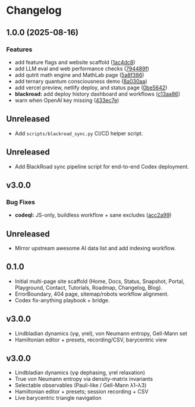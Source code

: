 # Changelog

## 1.0.0 (2025-08-16)


### Features

* add feature flags and website scaffold ([1ac4dc8](https://github.com/blackboxprogramming/blackroad-prism-console/commit/1ac4dc86c39ef703cf38a0ccdda34302c2a03761))
* add LLM eval and web performance checks ([794489f](https://github.com/blackboxprogramming/blackroad-prism-console/commit/794489f41a99ad1a278cd8c7d618cc831053f916))
* add qutrit math engine and MathLab page ([5a8f386](https://github.com/blackboxprogramming/blackroad-prism-console/commit/5a8f386d7f124c30b77226a1dd94160e8162a870))
* add ternary quantum consciousness demo ([8a030aa](https://github.com/blackboxprogramming/blackroad-prism-console/commit/8a030aaae46059217582dd28ffea076c443d80f5))
* add vercel preview, netlify deploy, and status page ([0be5642](https://github.com/blackboxprogramming/blackroad-prism-console/commit/0be56426dd5ac6a778d2ec61e50d3dd370672501))
* **blackroad:** add deploy history dashboard and workflows ([c13aa86](https://github.com/blackboxprogramming/blackroad-prism-console/commit/c13aa86940d4b855b60b16945438e682faa5cd99))
* warn when OpenAI key missing ([433ec7e](https://github.com/blackboxprogramming/blackroad-prism-console/commit/433ec7eee7b2b5ce6a38fb87570cafc0e876622c))

## Unreleased

- Add `scripts/blackroad_sync.py` CI/CD helper script.
## Unreleased

- Add BlackRoad sync pipeline script for end-to-end Codex deployment.

## v3.0.0

### Bug Fixes

* **codeql:** JS-only, buildless workflow + sane excludes ([acc2a99](https://github.com/blackboxprogramming/blackroad-prism-console/commit/acc2a998ed34e861730bd2bbeebd0ba6a9442c9f))
## Unreleased

- Mirror upstream awesome AI data list and add indexing workflow.

## 0.1.0

- Initial multi-page site scaffold (Home, Docs, Status, Snapshot, Portal, Playground, Contact, Tutorials, Roadmap, Changelog, Blog).
- ErrorBoundary, 404 page, sitemap/robots workflow alignment.
- Codex fix-anything playbook + bridge.
## v3.0.0
- Lindbladian dynamics (γφ, γrel), von Neumann entropy, Gell-Mann set
- Hamiltonian editor + presets, recording/CSV, barycentric view
## v3.0.0
- Lindbladian dynamics (γφ dephasing, γrel relaxation)
- True von Neumann entropy via density-matrix invariants
- Selectable observables (Pauli-like / Gell-Mann λ1–λ3)
- Hamiltonian editor + presets; session recording + CSV
- Live barycentric triangle navigation
